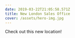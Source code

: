 ```yaml
---
date: 2019-03-22T21:05:58.571Z
title: New London Sales Office
cover: /assets/hero-img.jpg
---
```

Check out this new location!

